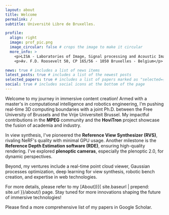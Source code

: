 ```yaml
---
layout: about
title: Welcome
permalink: /
subtitle: Université Libre de Bruxelles.

profile:
  align: right
  image: prof_pic.png
  image_circular: false # crops the image to make it circular
  more_info: >
    <p>LISA - Laboratories of Image, Signal processing and Acoustic Image Research Unit</p>
    <p>Av. F.D. Roosevelt 50, CP 165/56 - 1050 Bruxelles - Belgium</p>

news: true # includes a list of news items
latest_posts: true # includes a list of the newest posts
selected_papers: true # includes a list of papers marked as "selected={true}"
social: true # includes social icons at the bottom of the page
---
```


Welcome to my journey in immersive content creation! Armed with a master's in computational intelligence and robotics engineering, I'm pushing real-time 3D computing boundaries with a joint Ph.D. between the Free University of Brussels and the Vrije Universiteit Brussel. My impactful contributions in the **MPEG** community and the **HoviTron** project showcase the fusion of academia and industry.

In view synthesis, I've pioneered the **Reference View Synthesizer (RVS)**, rivaling NeRF's quality with minimal GPU usage. Another milestone is the **Reference Depth Estimation software (RDE)**, ensuring high-quality rendering. I've explored **plenoptic cameras**, especially the plenoptic 2.0, for dynamic perspectives.

Beyond, my ventures include a real-time point cloud viewer, Gaussian processes optimization, deep learning for view synthesis, robotic bench creation, and expertise in web technologies.

For more details, please refer to my [About]({{ site.baseurl | prepend: site.url }}/about/) page. Stay tuned for more innovations shaping the future of immersive technologies!

Please find a more comprehensive list of my papers in Google Scholar.
